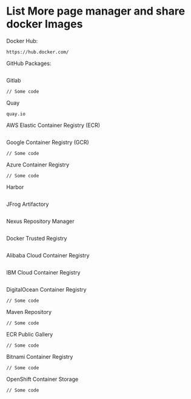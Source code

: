 # List More page manager and share docker Images

Docker Hub:

```
https://hub.docker.com/
```

GitHub Packages:

```
```

Gitlab



```
// Some code
```

Quay

```
quay.io
```

AWS Elastic Container Registry (ECR)

```
```

Google Container Registry (GCR)

```
// Some code
```

Azure Container Registry

```
// Some code
```

Harbor

```
```

JFrog Artifactory

```
```

Nexus Repository Manager

```
```

Docker Trusted Registry

```
```

Alibaba Cloud Container Registry

```
```

IBM Cloud Container Registry

```
```

DigitalOcean Container Registry

```
// Some code
```

Maven Repository

```
// Some code
```

ECR Public Gallery

```
// Some code
```

Bitnami Container Registry

```
// Some code
```

OpenShift Container Storage

```
// Some code
```
